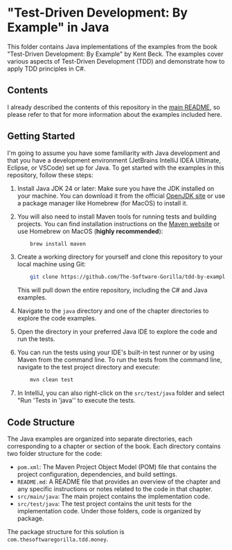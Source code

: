 # "Test-Driven Development: By Example" in Java

This folder contains Java implementations of the examples from the book "Test-Driven Development: By Example" by Kent
Beck. The examples cover various aspects of Test-Driven Development (TDD) and demonstrate how to apply TDD principles in
C#.

## Contents
I already described the contents of this repository in the [main README](../README.md#structure-of-the-repository), so
please refer to that for more information about the examples included here.

## Getting Started
I'm going to assume you have some familiarity with Java development and that you have a development environment
(JetBrains IntelliJ IDEA Ultimate, Eclipse, or VSCode) set up for Java.
To get started with the examples in this repository, follow these steps:
1. Install Java JDK 24 or later: Make sure you have the JDK installed on your machine. You can download it from
   the official [OpenJDK site](https://jdk.java.net/25/) or use a package manager like Homebrew (for MacOS) to
   install it.
2. You will also need to install Maven tools for running tests and building projects. You can find installation
   instructions on the [Maven website](https://maven.apache.org/install.html) or use Homebrew on MacOS (**highly 
recommended**):
    ```bash
        brew install maven
    ```

3. Create a working directory for yourself and clone this repository to your local machine using Git:

    ```bash
        git clone https://github.com/The-Software-Gorilla/tdd-by-example.git
     ```
    
    This will pull down the entire repository, including the C# and Java examples.
4. Navigate to the `java` directory and one of the chapter directories to explore the code examples.
5. Open the directory in your preferred Java IDE to explore the code and run the tests.
6. You can run the tests using your IDE's built-in test runner or by using Maven from the command line. To run the tests 
from the command line, navigate to the test project directory and execute:
    ```bash
        mvn clean test
    ```
7. In IntelliJ, you can also right-click on the `src/test/java` folder and select "Run 'Tests in 'java'' to execute the 
tests.

## Code Structure
The Java examples are organized into separate directories, each corresponding to a chapter or section of the book. Each
directory contains two folder structure for the code:
- `pom.xml`: The Maven Project Object Model (POM) file that contains the project configuration, dependencies, and build
  settings.
- `README.md`: A README file that provides an overview of the chapter and any specific instructions or notes related to
  the code in that chapter.
- `src/main/java`: The main project contains the implementation code.
- `src/test/java`: The test project contains the unit tests for the implementation code.
Under those folders, code is organized by package. 

The package structure for this solution is 
`com.thesoftwaregorilla.tdd.money`.
